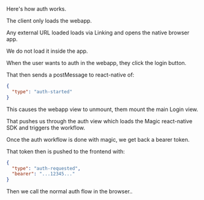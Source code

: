 Here's how auth works.

The client only loads the webapp. 

Any external URL loaded loads via Linking and opens the native browser app.

We do not load it inside the app.

When the user wants to auth in the webapp, they click the login button.

That then sends a postMessage to react-native of:

```json
{
  "type": "auth-started"
}
```

This causes the webapp view to unmount, them mount the main Login view.

That pushes us through the auth view which loads the Magic react-native SDK
and triggers the workflow.

Once the auth workflow is done with magic, we get back a bearer token.

That token then is pushed to the frontend with:

```json
{
  "type": "auth-requested",
  "bearer": "...12345..."
}
```

Then we call the normal auth flow in the browser..
